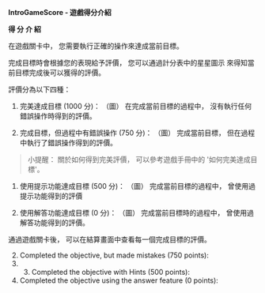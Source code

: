 **IntroGameScore - 遊戲得分介紹**

**得 分 介 紹**

在遊戲關卡中，
您需要執行正確的操作來達成當前目標。

完成目標時會根據您的表現給予評價，
您可以通過計分表中的星星圖示
來得知當前目標完成後可以獲得的評價。

評價分為以下四種：
1. 完美達成目標 (1000 分)：
（圖）
在完成當前目標的過程中，
沒有執行任何錯誤操作時得到的評價。

1. 完成目標，但過程中有錯誤操作 (750 分)：
（圖）
完成當前目標，
但在過程中執行了錯誤操作得到的評價。

>小提醒：
關於如何得到完美評價，
可以參考遊戲手冊中的 '如何完美達成目標'。

1. 使用提示功能達成目標 (500 分)：
（圖）
完成當前目標的過程中，
曾使用過提示功能得到的評價

1. 使用解答功能達成目標 (0 分)：
（圖）
完成當前目標時的過程中，
曾使用過解答功能得到的評價。

通過遊戲關卡後，
可以在結算畫面中查看每一個完成目標的評價。

2. Completed the objective, but made mistakes (750 points):
3. 3. Completed the objective with Hints (500 points):
4.  Completed the objective using the answer feature (0 points):